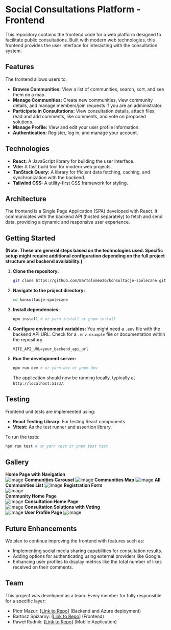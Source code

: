 # Social Consultations Platform - Frontend

This repository contains the frontend code for a web platform designed to facilitate public consultations. Built with modern web technologies, this frontend provides the user interface for interacting with the consultation system.

## Features

The frontend allows users to:

* **Browse Communities:** View a list of communities, search, sort, and see them on a map.
* **Manage Communities:** Create new communities, view community details, and manage members/join requests if you are an administrator.
* **Participate in Consultations:** View consultation details, attach files, read and add comments, like comments, and vote on proposed solutions.
* **Manage Profile:** View and edit your user profile information.
* **Authentication:** Register, log in, and manage your account.

## Technologies

* **React:** A JavaScript library for building the user interface.
* **Vite:** A fast build tool for modern web projects.
* **TanStack Query:** A library for fficient data fetching, caching, and synchronization with the backend.
* **Tailwind CSS:** A utility-first CSS framework for styling.

## Architecture

The frontend is a Single Page Application (SPA) developed with React. It communicates with the backend API (hosted separately) to fetch and send data, providing a dynamic and responsive user experience.

## Getting Started

**(Note: These are general steps based on the technologies used. Specific setup might require additional configuration depending on the full project structure and backend availability.)**

1.  **Clone the repository:**  
    ```bash
    git clone https://github.com/Bartolomeo26/konsultacje-spoleczne.git
    ```
2.  **Navigate to the project directory:**  
    ```bash
    cd konsultacje-spoleczne
    ```
3.  **Install dependencies:**
    ```bash
    npm install # or yarn install or pnpm install
    ```
4.  **Configure environment variables:** You might need a `.env` file with the backend API URL. Check for a `.env.example` file or documentation within the repository.
    ```dotenv
    VITE_API_URL=your_backend_api_url
    ```
5.  **Run the development server:**
    ```bash
    npm run dev # or yarn dev or pnpm dev
    ```
    The application should now be running locally, typically at `http://localhost:5173/`.

## Testing

Frontend unit tests are implemented using:

* **React Testing Library:** For testing React components.
* **Vitest:** As the test runner and assertion library.

To run the tests:
```bash
npm run test # or yarn test or pnpm test test
```
## Gallery

**Home Page with Navigation**  
![image](https://github.com/user-attachments/assets/f13f5b62-7470-42f8-ba4f-fd8e4add30a5)
**Communities Carousel**
![image](https://github.com/user-attachments/assets/a29368dc-a0d8-4041-957b-69ea5aaf82cf)
**Communities Map** 
![image](https://github.com/user-attachments/assets/e29ff122-53d3-4b93-91d7-504f534dcd6c)
**All Communities List** 
![image](https://github.com/user-attachments/assets/54ca9923-cefb-4c53-ac36-a07ee3d2b465)
**Registration Form**  
![image](https://github.com/user-attachments/assets/6c2157db-39f5-44e7-8c98-692a0ed27567)  
**Community Home Page**  
![image](https://github.com/user-attachments/assets/dd22f620-c5aa-4db9-aa14-52a67beeba77)
**Consultation Home Page**  
![image](https://github.com/user-attachments/assets/c3ff6fcc-c6f5-4510-a27b-e9138410b219)
**Consultation Solutions with Voting**  
![image](https://github.com/user-attachments/assets/33ddf0ca-37f1-4fde-b8ba-f37bb72cf32b)
**User Profile Page**
![image](https://github.com/user-attachments/assets/965eb93b-d61c-4bf4-ad3a-2ab1a4c9191a)
## Future Enhancements
We plan to continue improving the frontend with features such as:

* Implementing social media sharing capabilities for consultation results.  
* Adding options for authenticating using external providers like Google.  
* Enhancing user profiles to display metrics like the total number of likes received on their comments.
## Team
This project was developed as a team. Every member for fully responsible for a specific layer: 
* Piotr Mazur: [[Link to Repo](https://github.com/sirmazur/SocialConsultations)] (Backend and Azure deployment)
* Bartosz Spiżarny: [[Link to Repo](https://github.com/Bartolomeo26/konsultacje-spoleczne)] (Frontend)
* Paweł Rudnik: [[Link to Repo](https://github.com/pabl014/SocialConsultations-SwiftUI)] (Mobile Application)  
